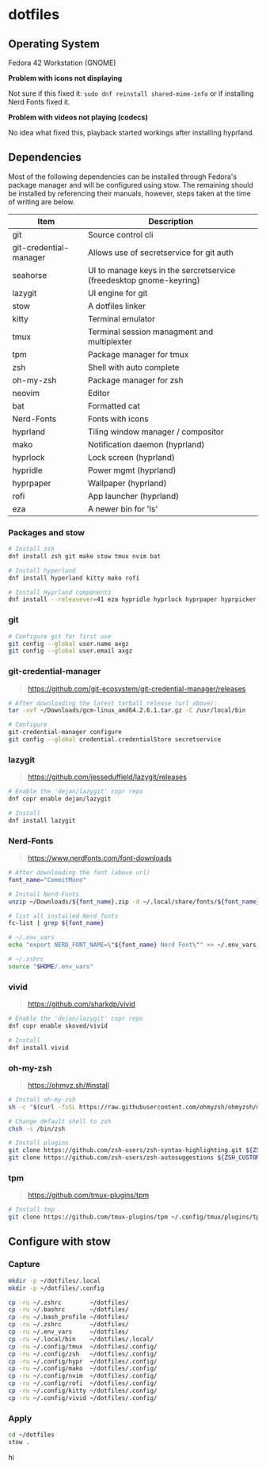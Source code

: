 # dotfiles

## Operating System

Fedora 42 Workstation (GNOME)

**Problem with icons not displaying**

Not sure if this fixed it: `sudo dnf reinstall shared-mime-info` or if installing Nerd Fonts fixed it.

**Problem with videos not playing (codecs)**

No idea what fixed this, playback started workings after installing hyprland.

## Dependencies

Most of the following dependencies can be installed through Fedora's package manager and will be configured using stow.
The remaining should be installed by referencing their manuals, however, steps taken at the time of writing are below.

| Item                   | Description                                                         |
| ---------------------- | ------------------------------------------------------------------- |
| git                    | Source control cli                                                  |
| git-credential-manager | Allows use of secretservice for git auth                            |
| seahorse               | UI to manage keys in the sercretservice (freedesktop gnome-keyring) |
| lazygit                | UI engine for git                                                   |
| stow                   | A dotfiles linker                                                   |
| kitty                  | Terminal emulator                                                   |
| tmux                   | Terminal session managment and multiplexter                         |
| tpm                    | Package manager for tmux                                            |
| zsh                    | Shell with auto complete                                            |
| oh-my-zsh              | Package manager for zsh                                             |
| neovim                 | Editor                                                              |
| bat                    | Formatted cat                                                       |
| Nerd-Fonts             | Fonts with icons                                                    |
| hyprland               | Tiling window manager / compositor                                  |
| mako                   | Notification daemon (hyprland)                                      |
| hyprlock               | Lock screen (hyprland)                                              |
| hypridle               | Power mgmt (hyprland)                                               |
| hyprpaper              | Wallpaper (hyprland)                                                |
| rofi                   | App launcher (hyprland)                                             |
| eza                    | A newer bin for 'ls'                                                |

### Packages and stow

```bash
# Install zsh
dnf install zsh git make stow tmux nvim bat

# Install hyperland
dnf install hyperland kitty mako rofi

# Install Hyprland components
dnf install --releasever=41 eza hypridle hyprlock hyprpaper hyprpicker
```

### git

```bash
# Configure git for first use
git config --global user.name axgz
git config --global user.email axgz
```

### git-credential-manager

> https://github.com/git-ecosystem/git-credential-manager/releases

```bash
# After downloading the latest tarball release (url above):
tar -xvf ~/Downloads/gcm-linux_amd64.2.6.1.tar.gz -C /usr/local/bin

# Configure
git-credential-manager configure
git config --global credential.credentialStore secretservice
```

### lazygit

> https://github.com/jesseduffield/lazygit/releases

```bash
# Enable the 'dejan/lazygit' copr repo
dnf copr enable dejan/lazygit

# Install
dnf install lazygit
```

### Nerd-Fonts

> https://www.nerdfonts.com/font-downloads

```bash
# After downloading the font (above url)
font_name="CommitMono"

# Install Nerd-Fonts
unzip ~/Downloads/${font_name}.zip -d ~/.local/share/fonts/${font_name} && fc-cache -fv

# list all installed Nerd fonts
fc-list | grep ${font_name}

# ~/.env_vars
echo "export NERD_FONT_NAME=\"${font_name} Nerd Font\"" >> ~/.env_vars

# ~/.zshrc
source "$HOME/.env_vars"
```

### vivid

> https://github.com/sharkdp/vivid

```bash
# Enable the 'dejan/lazygit' copr repo
dnf copr enable skoved/vivid

# Install
dnf install vivid
```

### oh-my-zsh

> https://ohmyz.sh/#install

```bash
# Install oh-my-zsh
sh -c "$(curl -fsSL https://raw.githubusercontent.com/ohmyzsh/ohmyzsh/master/tools/install.sh)"

# Change default shell to zsh
chsh -s /bin/zsh

# Install plugins
git clone https://github.com/zsh-users/zsh-syntax-highlighting.git ${ZSH_CUSTOM:-~/.oh-my-zsh/custom}/plugins/zsh-syntax-highlighting
git clone https://github.com/zsh-users/zsh-autosuggestions ${ZSH_CUSTOM:-~/.oh-my-zsh/custom}/plugins/zsh-autosuggestions
```

### tpm

> https://github.com/tmux-plugins/tpm

```bash
# Install tmp
git clone https://github.com/tmux-plugins/tpm ~/.config/tmux/plugins/tpm
```

## Configure with stow

### Capture

```bash
mkdir -p ~/dotfiles/.local
mkdir -p ~/dotfiles/.config

cp -ru ~/.zshrc        ~/dotfiles/
cp -ru ~/.bashrc       ~/dotfiles/
cp -ru ~/.bash_profile ~/dotfiles/
cp -ru ~/.zshrc        ~/dotfiles/
cp -ru ~/.env_vars     ~/dotfiles/
cp -ru ~/.local/bin    ~/dotfiles/.local/
cp -ru ~/.config/tmux  ~/dotfiles/.config/
cp -ru ~/.config/zsh   ~/dotfiles/.config/
cp -ru ~/.config/hypr  ~/dotfiles/.config/
cp -ru ~/.config/mako  ~/dotfiles/.config/
cp -ru ~/.config/nvim  ~/dotfiles/.config/
cp -ru ~/.config/rofi  ~/dotfiles/.config/
cp -ru ~/.config/kitty ~/dotfiles/.config/
cp -ru ~/.config/vivid ~/dotfiles/.config/
```

### Apply

```bash
cd ~/dotfiles
stow .
```

hi

